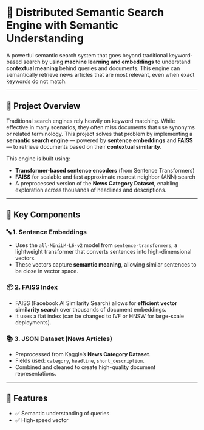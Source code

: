 # 🔎 Distributed Semantic Search Engine with Semantic Understanding

A powerful semantic search system that goes beyond traditional keyword-based search by using **machine learning and embeddings** to understand **contextual meaning** behind queries and documents. This engine can semantically retrieve news articles that are most relevant, even when exact keywords do not match.

---

## 🧠 Project Overview

Traditional search engines rely heavily on keyword matching. While effective in many scenarios, they often miss documents that use synonyms or related terminology. This project solves that problem by implementing a **semantic search engine** — powered by **sentence embeddings** and **FAISS** — to retrieve documents based on their **contextual similarity**.

This engine is built using:
- **Transformer-based sentence encoders** (from Sentence Transformers)
- **FAISS** for scalable and fast approximate nearest neighbor (ANN) search
- A preprocessed version of the **News Category Dataset**, enabling exploration across thousands of headlines and descriptions.

---

## 🧩 Key Components

### 🔤 1. Sentence Embeddings
- Uses the `all-MiniLM-L6-v2` model from `sentence-transformers`, a lightweight transformer that converts sentences into high-dimensional vectors.
- These vectors capture **semantic meaning**, allowing similar sentences to be close in vector space.

### 📦 2. FAISS Index
- FAISS (Facebook AI Similarity Search) allows for **efficient vector similarity search** over thousands of document embeddings.
- It uses a flat index (can be changed to IVF or HNSW for large-scale deployments).

### 📚 3. JSON Dataset (News Articles)
- Preprocessed from Kaggle’s **News Category Dataset**.
- Fields used: `category`, `headline`, `short_description`.
- Combined and cleaned to create high-quality document representations.

---

## 📌 Features

- ✅ Semantic understanding of queries
- ✅ High-speed vector
